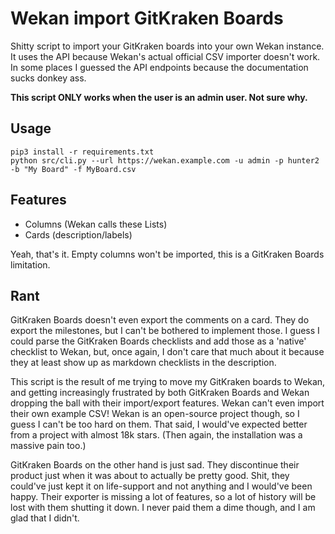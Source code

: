 # Wekan import GitKraken Boards

Shitty script to import your GitKraken boards into your own Wekan instance.
It uses the API because Wekan's actual official CSV importer doesn't work.
In some places I guessed the API endpoints because the documentation sucks donkey ass.

**This script ONLY works when the user is an admin user. Not sure why.**

## Usage

```
pip3 install -r requirements.txt
python src/cli.py --url https://wekan.example.com -u admin -p hunter2 -b "My Board" -f MyBoard.csv
```

## Features

- Columns (Wekan calls these Lists)
- Cards (description/labels)

Yeah, that's it. Empty columns won't be imported, this is a GitKraken Boards limitation.

## Rant

GitKraken Boards doesn't even export the comments on a card. They do export the milestones, but I can't be bothered to implement those. I guess I could parse the GitKraken Boards checklists and add those as a 'native' checklist to Wekan, but, once again, I don't care that much about it because they at least show up as markdown checklists in the description.

This script is the result of me trying to move my GitKraken boards to Wekan, and getting increasingly frustrated by both GitKraken Boards and Wekan dropping the ball with their import/export features. Wekan can't even import their own example CSV! Wekan is an open-source project though, so I guess I can't be too hard on them. That said, I would've expected better from a project with almost 18k stars. (Then again, the installation was a massive pain too.)

GitKraken Boards on the other hand is just sad. They discontinue their product just when it was about to actually be pretty good. Shit, they could've just kept it on life-support and not anything and I would've been happy. Their exporter is missing a lot of features, so a lot of history will be lost with them shutting it down. I never paid them a dime though, and I am glad that I didn't.
